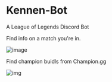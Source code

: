 # Kennen-Bot
A League of Legends Discord Bot

Find info on a match you're in.

![image](https://user-images.githubusercontent.com/22064652/31061833-fa77637a-a6f2-11e7-8801-8bf4c8d44103.png)


Find champion buidls from Champion.gg





![img](http://orig05.deviantart.net/0fcc/f/2016/150/1/1/_league_of_legends__blood_moon_kennen__render__by_popokupingupop90-da4be2i.png)
